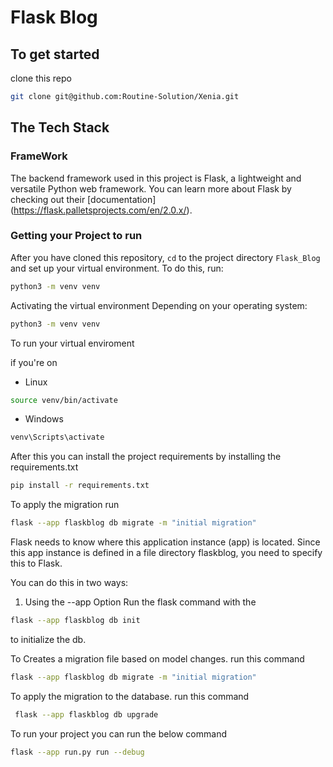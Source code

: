 # Flask Blog

## To get started

clone this repo

```bash
git clone git@github.com:Routine-Solution/Xenia.git
```

## The Tech Stack

### FrameWork

The backend framework used in this project is Flask, a lightweight and versatile Python web framework. You can learn more about Flask by checking out their [documentation] (https://flask.palletsprojects.com/en/2.0.x/).

### Getting your Project to run

After you have cloned this repository, `cd` to the project directory `Flask_Blog` and set up your virtual environment. To do this, run:

```bash
python3 -m venv venv
```

Activating the virtual environment
Depending on your operating system:

```bash
python3 -m venv venv
```

To run your virtual enviroment

if you're on

- Linux

```bash
source venv/bin/activate
```

- Windows

```bash
venv\Scripts\activate
```

After this you can install the project requirements by installing the requirements.txt

```bash
pip install -r requirements.txt
```

To apply the migration run

```bash
flask --app flaskblog db migrate -m "initial migration"
```

Flask needs to know where this application instance (app) is located. Since this app instance is defined in a file directory flaskblog, you need to specify this to Flask.

You can do this in two ways:

1. Using the --app Option
   Run the flask command with the

```bash
flask --app flaskblog db init
```

to initialize the db.

To Creates a migration file based on model changes.
run this command

```bash
flask --app flaskblog db migrate -m "initial migration"
```

To apply the migration to the database.
run this command

```bash
 flask --app flaskblog db upgrade
```

To run your project you can run the below command

```bash
flask --app run.py run --debug
```
